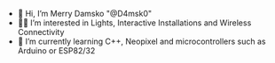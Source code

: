 - 👋 Hi, I’m Merry Damsko "@D4msk0"
- 👀💡 I’m interested in Lights, Interactive Installations and Wireless Connectivity
- 🌱 I’m currently learning C++, Neopixel and microcontrollers such as Arduino or ESP82/32

<!---
d4msk0/d4msk0 is a ✨ special ✨ repository because its `README.md` (this file) appears on your GitHub profile.
You can click the Preview link to take a look at your changes.
--->
